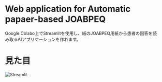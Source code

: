 # Web application for Automatic papaer-based JOABPEQ

Google Colabo上でStreamlitを使用し、紙のJOABPEQ用紙から患者の回答を読み取るAIアプリケーションを作れます。

# 見た目

![Streamlit](https://github.com/kosukekita/JOABPEQ-AI/assets/88062323/dea4e5d6-eb0f-41e8-bc76-c8d74817ae00)

